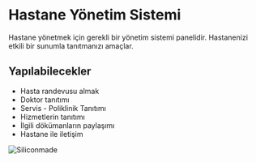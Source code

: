 # Hastane Yönetim Sistemi
Hastane yönetmek için gerekli bir yönetim sistemi panelidir. Hastanenizi etkili bir sunumla tanıtmanızı amaçlar.

## Yapılabilecekler
* Hasta randevusu almak
* Doktor tanıtımı
* Servis - Poliklinik Tanıtımı
* Hizmetlerin tanıtımı
* İlgili dökümanların paylaşımı
* Hastane ile iletişim


![Siliconmade](https://girisimsavascisi.org/wp-content/uploads/2022/06/WhatsApp-Image-2022-06-15-at-21.34.57.jpeg)
